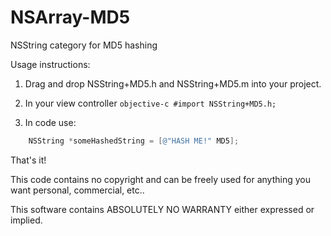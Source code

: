 NSArray-MD5
===================

NSString category for MD5 hashing

Usage instructions:

1. Drag and drop NSString+MD5.h and NSString+MD5.m into your project.

2. In your view controller ```objective-c #import NSString+MD5.h;```

3. In code use:
```objective-c
    NSString *someHashedString = [@"HASH ME!" MD5];
```

That's it!

This code contains no copyright and can be freely used for anything you want personal, commercial, etc..

This software contains ABSOLUTELY NO WARRANTY either expressed or implied.
